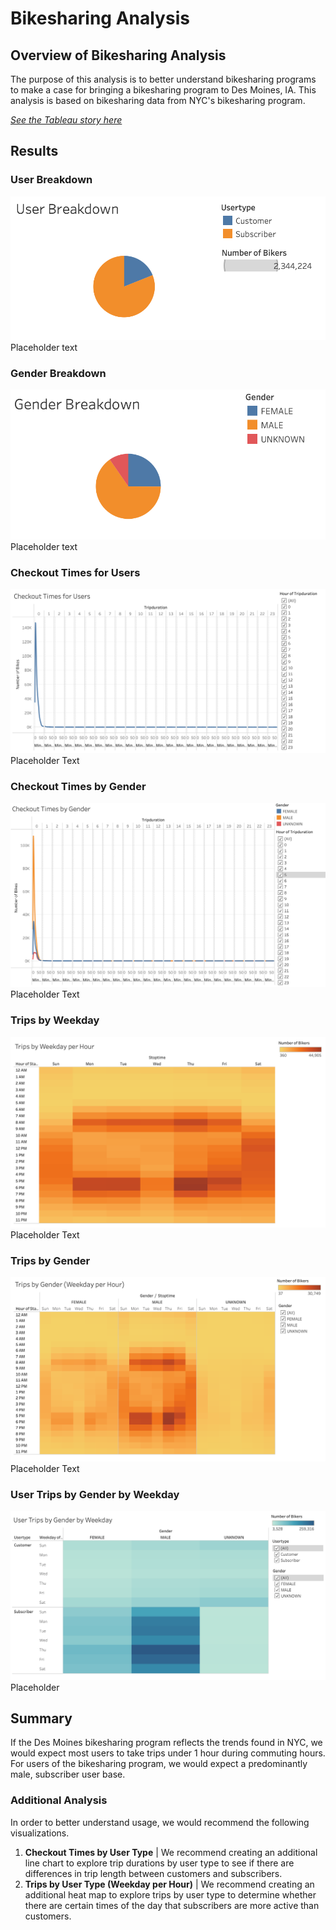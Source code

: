 # Bikesharing Analysis

## Overview of Bikesharing Analysis
The purpose of this analysis is to better understand bikesharing programs to make a case for bringing a bikesharing program to Des Moines, IA.  This analysis is based on bikesharing data from NYC's bikesharing program. 

*[See the Tableau story here](https://public.tableau.com/app/profile/helena.rabasco/viz/bikesharing_analysis_deliverable2/BikesharingAnalysis)*

## Results

### User Breakdown
![User Breakdown](https://github.com/rabascoh/bikesharing-analysis/blob/main/Resources/User_Breakdown.png)
Placeholder text

### Gender Breakdown
![Gender Breakdown](https://github.com/rabascoh/bikesharing-analysis/blob/main/Resources/Gender_Breakdown.png)
Placeholder text

### Checkout Times for Users
![Checkout Times for Users](https://github.com/rabascoh/bikesharing-analysis/blob/main/Resources/Checkout_Times_for_Users.png)
Placeholder Text

### Checkout Times by Gender
![Checkout Times by Gender](https://github.com/rabascoh/bikesharing-analysis/blob/main/Resources/Checkout_Times_by_Gender.png)
Placeholder Text

### Trips by Weekday
![Trips by Weekday](https://github.com/rabascoh/bikesharing-analysis/blob/main/Resources/Trips_by_Weekday.png)
Placeholder Text

### Trips by Gender
![Trips by Gender](https://github.com/rabascoh/bikesharing-analysis/blob/main/Resources/Trips_by_Gender.png)
Placeholder Text

### User Trips by Gender by Weekday
![User Trips by Gender by Weekday](https://github.com/rabascoh/bikesharing-analysis/blob/main/Resources/User_Trips_by_Gender_by_Weekday.png)
Placeholder

## Summary
If the Des Moines bikesharing program reflects the trends found in NYC, we would expect most users to take trips under 1 hour during commuting hours. For users of the bikesharing program, we would expect a predominantly male, subscriber user base. 

### Additional Analysis
In order to better understand usage, we would recommend the following visualizations. 
1. **Checkout Times by User Type** | We recommend creating an additional line chart to explore trip durations by user type to see if there are differences in trip length between customers and subscribers. 
2. **Trips by User Type (Weekday per Hour)** | We recommend creating an additional heat map to explore trips by user type to determine whether there are certain times of the day that subscribers are more active than customers. 
